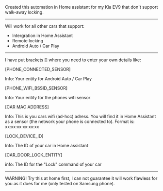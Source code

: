 Created this automation in Home assistant for my Kia EV9 that don´t support walk-away locking.

---

Will work for all other cars that support:
* Intergration in Home Assistant
* Remote locking
* Android Auto / Car Play

---

I have put brackets [] where you need to enter your own details like:

[PHONE_CONNECTED_SENSOR]

Info: Your entity for Android Auto / Car Play


[PHONE_WIFI_BSSID_SENSOR]

Info: Your entity for the phones wifi sensor


[CAR MAC ADDRESS]

Info: This is you cars wifi (ad-hoc) adress. You will find it in Home Assistant as a sensor (the network your phone is connected to). Format is: xx:xx:xx:xx:xx:xx


[LOCK_DEVICE_ID]

Info: The ID of your car in Home assistant

[CAR_DOOR_LOCK_ENTITY]

info: The ID for the "Lock" command of your car


---

WARNING!
Try this at home first, I can not guarantee it will work flawless for you as it does for me (only tested on Samsung phone).
